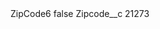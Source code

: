 <?xml version="1.0" encoding="UTF-8"?>
<CustomMetadata xmlns="http://soap.sforce.com/2006/04/metadata" xmlns:xsi="http://www.w3.org/2001/XMLSchema-instance" xmlns:xsd="http://www.w3.org/2001/XMLSchema">
    <label>ZipCode6</label>
    <protected>false</protected>
    <values>
        <field>Zipcode__c</field>
        <value xsi:type="xsd:string">21273</value>
    </values>
</CustomMetadata>
